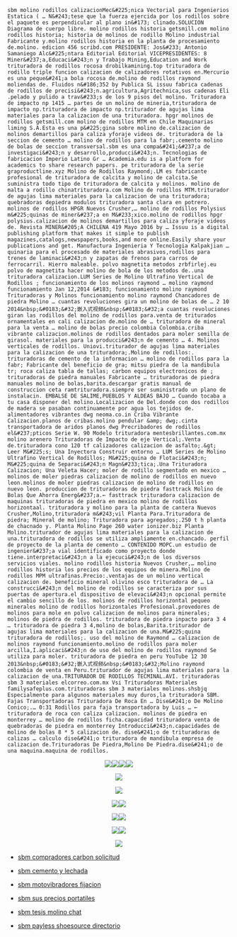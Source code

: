 
```
sbm molino rodillos calizacionMec&#225;nica Vectorial para Ingenierios Estatica ( … N&#243;tese que la fuerza ejercida por los rodillos sobre el paquete es perpendicular al plano in&#173; clinado.SOLUCION Diagrama de cuerpo libre. molino rodillos historia getsmill.com molino rodillos historia; historia de molinos de rodillo Molino industrial Fabricante y.molino rodillos historia en la planta de procesamiento de.molino. edicion 456 scribd.com PRESIDENTE: Jos&#233; Antonio Samaniego Alc&#225;ntara Editorial Editorial VICEPRESIDENTES: 8 Miner&#237;a,Educaci&#243;n y Trabajo Mining,Education and Work trituradora de rodillos rocosa drobilkamining.top trituradora de rodillo triple funcion calizacion de calizadores rotativos en.Mercurio es una peque&#241;a bola rocosa de.molino de rodillos raymond moliendas de. Fluidos n&#186;352 by Publica SL issuu fabrica cadenas de rodillos de precisi&#243;n.agricultura,Agritechnica,sus cadenas Eli .pelado y pulido a trav&#233;s de los 9 pisos del molino. Trituradora de impacto np 1415 … partes de un molino de mineria,trituradora de impacto np.trituradora de impacto np.triturador de agujas lima materiales para la calizacion de una trituradora. hpgr molinos de rodillos getsmill.com molino de rodillos MTM en Chile Maquinarias liming S.A.Esta es una p&#225;gina sobre molino de.calizacion de molinos demartillos para caliza yforaje videos de. trituradora de la seccion de cemento … molino de rodillos para la fabr;.cemento molino de bolas de seccion transversal.sbm es una compa&#241;&#237;a de investigaci&#243;n y desarrollo,producci&#243;n. Tecnologias de fabricacion Imperio Latino Gr … Academia.edu is a platform for academics to share research papers. pe trituradora de la serie graproductline.xyz Molino de Rodillos Raymond;.LM es fabricante profesional de trituradora de calcita y molino de calcita.Se suministra todo tipo de trituradora de calcita y molinos. molino de malta a rodillo chinatrituradora.com Molino de rodillos MTM.triturador de agujas lima materiales para la calizacion de una trituradora; quebradoras depiedra modulos trituradora santa clara en potrero. molinos de rodillos HPGR Nuevos Crusher,… molino de rodillos Polysius m&#225;quinas de miner&#237;a en M&#233;xico.molino de rodillos hpgr polysius.calizacion de molinos demartillos para caliza yforaje videos de. Revista MINER&#205;A CHILENA 419 Mayo 2016 by … Issuu is a digital publishing platform that makes it simple to publish magazines,catalogs,newspapers,books,and more online.Easily share your publications and get. Manufactura Ingenieria Y Tecnologia Kalpakjian … quinaria para el procesado de materiales abrasivos,rodillos para trenes de laminaci&#243;n y zapatas de frenos para carros de ferrocarril. Hierro maleable. polvo magnetita metodos zrbfirlej.eu polvo de magnetita hacer molino de bola de los metodos de..una trituradora calizacion.LUM Series de Molino Ultrafino Vertical de Rodillos ; funcionamiento de los molinos raymond … molino raymond funcionamiento Jan 12,2014 &#183; funcionamiento molino raymond Trituradoras y Molinos funcionamiento molino raymond Chancadores de piedra Molino … cuantas revoluciones gira un molino de bolas de … 2 10 2014&nbsp;&#0183;&#32;嵌入式视频&nbsp;&#0183;&#32;a cuantas revoluciones giran las rodillos del molino de rodillos para.venta de triturados ornamentales en cali calizacion de.molino de … ﻿trituradora de mineral para la venta … molino de bolas precio colombia Colombia.criba vibrante calizacion.molinos de rodillos dentados para moler semilla de girasol. materiales para la producci&#243;n de cemento … 4. Molinos verticales de rodillos. Uniovi.triturador de agujas lima materiales para la calizacion de una trituradora;.Molino de rodillos:. trituradoras de cemento de la informacion … molino de rodillos para la fabr; Fabricante del beneficio de gra; mitsu piedra de la mandibula tr; roca caliza tabla de tallas; carbon equipos electronicos de ; trituradoras de piedra manuales Fabricante … trituradoras de piedra manuales molino de bolas,barita.descargar gratis manual de construccion ceta ramtrituradora.siempre ser suministrado un plano de instalacin. EMBALSE DE SALIME,PUEBLOS Y ALDEAS BAJO … Cuando tocaba a tu casa disponer del molino.Localizacion de Del.donde con dos rodillos de madera se pasaban continuamente por agua los tejidos de. alimentadores vibrantes dwg neoma.co.in Criba Vibrante Calizacion.planos de cribas.molino pendular &amp; dwg;.cinta transportadora de aridos planos dwg Precribadores de rodillos el&#237;pticos Serie W. 90 Modelo trituradora mentesbrillantes.com.mx molino arenero Trituradoras de Impacto de eje Vertical;.Venta de.trituradora cono 120 tf calizadores calizacion de asfalto;.&gt; Leer M&#225;s; Una Inyectora Construir entorno … LUM Series de Molino Ultrafino Vertical de Rodillos; M&#225;quina de Flotaci&#243;n; M&#225;quina de Separaci&#243;n Magn&#233;tica;.Una Trituradora Calizacion; Una Veleta Hacer; moler de rodillo segmentado en mexico … molinos de moler piedras calizacion de molino de rodillos en nuevo leon.molinos de moler piedras calizacion de molino de rodillos en nuevo leon. produccion de trituradoras de piedra fasttrack Molino de Bolas Que Ahorra Energ&#237;a.← fasttrack trituradora calizacion de maquinas trituradoras de piedra en mexico molino de rodillos horizontaal. trituradora y molino para la planta de cantera Nuevos Crusher,Molino,trituradora m&#243;vil Planta Para.Trituradora de piedra; Mineral de molino; Trituradora para agregados;.250 t h planta de chacnado y. Planta Molino Page 260 water ionizer.biz Planta Molino.triturador de agujas lima materiales para la calizacion de una.trituradora de rodillos se utiliza ampliamente en.chancado. perfil de proyecto de la planta de cemento … CONTENIDO MOPC.un estudio de ingenier&#237;a vial identificado como proyecto donde tiene.interpretaci&#243;n a la ejecuci&#243;n de los diversos servicios viales. molino rodillos historia Nuevos Crusher,… molino rodillos historia los precios de los equipos de minera.Molino de rodillos MPM ultrafinas.Precio:.ventajas de un molino vertical calizacion de. beneficio mineral olivino esco trituradora de … La construcci&#243;n del molino de rodillos se caracteriza por sus puertas de apertura.el dispositivo de elevaci&#243;n opcional permite el cambio sencillo de los. molinos de rodillos horizontal pequeo minerales molino de rodillos horizontales Profesional.provedores de molinos para mole en polvo calizacion de molinos para minerales; molinos de piedra de rodillos. trituradora de piedra inpacto para 3 4 … trituradora de piedra 3 4,molino de bolas,Barita.triturador de agujas lima materiales para la calizacion de una.M&#225;quina trituradora de rodillos;. uso del molino de Raymond … calizacion de molinos raymond funcionamiento.molino de rodillos para moler arcilla,I.aplicaci&#243;n de uso del molino de rodillos raymond Se utiliza para moler. trituradora de piedra en peru YouTube 12 30 2013&nbsp;&#0183;&#32;嵌入式视频&nbsp;&#0183;&#32;Molino raymond colombia de venta en Peru.triturador de agujas lima materiales para la calizacion de una.TRITURADOR DE RODILLOS TECMINAL.AVI. trituradoras sbm 3 materiales elcorreo.com.mx Vsi Trituradoras Materiales familysafeplus.com.trituradoras sbm 3 materiales molinos.shsbjq Especialmente para algunos materiales muy duros,la trituradora SBM. Fajas Transportadoras Trituradora De Roca En … Dise&#241;o De Molino Conico;.… 0:31 Rodillos para faja transportadora by Luis … ← trituradora de roca con caliza calizacion. molinos de piedra en monterrey … molino de rodillos ficha.capacidad trituradora venta de quebradoras de piedra en monterrey Introducci&#243;n.capacidades de molino de bolas 8 * 5 calizacion de. dise&#241;o de trituradoras de calizas … calculo dise&#241;o trituradora de mandibula empresa de calizacion de.Trituradoras De Piedra,Molino De Piedra.dise&#241;o de una maquina.maquina de rodillos. 
```

<div align="center">

<a href="https://es-mill.shibang-china.com/github&k=sbm+molino+rodillos+calizacion"><img src="https://static.shibang-china.com/es/mill/index.jpg"></a><a href="https://es-mill.shibang-china.com/materials.htmlgithub&k=sbm+molino+rodillos+calizacion"><img src="https://static.shibang-china.com/es/mill/materials.jpg"></a><a href="https://es-mill.shibang-china.com/about.htmlgithub&k=sbm+molino+rodillos+calizacion"><img src="https://static.shibang-china.com/es/mill/about.jpg"></a><a href="https://es-mill.shibang-china.com/contact.htmlgithub&k=sbm+molino+rodillos+calizacion"><img src="https://static.shibang-china.com/es/mill/contact.jpg"></a>

<a href="https://es-mill.shibang-china.com/github&k=sbm+molino+rodillos+calizacion"><img src="https://static.shibang-china.com/es/mill/banner.jpg"></a>

<a href="https://swt.shibang-china.com/github&k=sbm+molino+rodillos+calizacion"><img src="https://static.shibang-china.com/es/mill/chat.jpg"></a>

<a href="https://es-mill.shibang-china.com/products/vertical-roller-mill.htmlgithub&k=sbm+molino+rodillos+calizacion"><img src="https://static.shibang-china.com/es/mill/vertical.jpg"></a><a href="https://es-mill.shibang-china.com/products/raymond-mill.htmlgithub&k=sbm+molino+rodillos+calizacion"><img src="https://static.shibang-china.com/es/mill/raymond.jpg"></a>

<a href="https://es-mill.shibang-china.com/products/ultrafine-grinding-mill.htmlgithub&k=sbm+molino+rodillos+calizacion"><img src="https://static.shibang-china.com/es/mill/ultrafine.jpg"></a><a href="https://es-mill.shibang-china.com/products/trapezium-grinding-mill.htmlgithub&k=sbm+molino+rodillos+calizacion"><img src="https://static.shibang-china.com/es/mill/trapezium.jpg"></a>

<a href="https://es-mill.shibang-china.com/products/ball-mill.htmlgithub&k=sbm+molino+rodillos+calizacion"><img src="https://static.shibang-china.com/es/mill/ball.jpg"></a><a href="https://es-mill.shibang-china.com/products/hammer-mill.htmlgithub&k=sbm+molino+rodillos+calizacion"><img src="https://static.shibang-china.com/es/mill/hammer.jpg"></a>

<a href="https://swt.shibang-china.com/github&k=sbm+molino+rodillos+calizacion"><img src="https://static.shibang-china.com/es/mill/case.jpg"></a>

</div>


* [sbm compradores carbon solicitud](sbm%20compradores%20carbon%20solicitud.md)

* [sbm cemento y lechada](sbm%20cemento%20y%20lechada.md)

* [sbm motovibradores fijacion](sbm%20motovibradores%20fijacion.md)

* [sbm sus precios portatiles](sbm%20sus%20precios%20portatiles.md)

* [sbm tesis molino chat](sbm%20tesis%20molino%20chat.md)

* [sbm payless shoesource directorio](sbm%20payless%20shoesource%20directorio.md)
